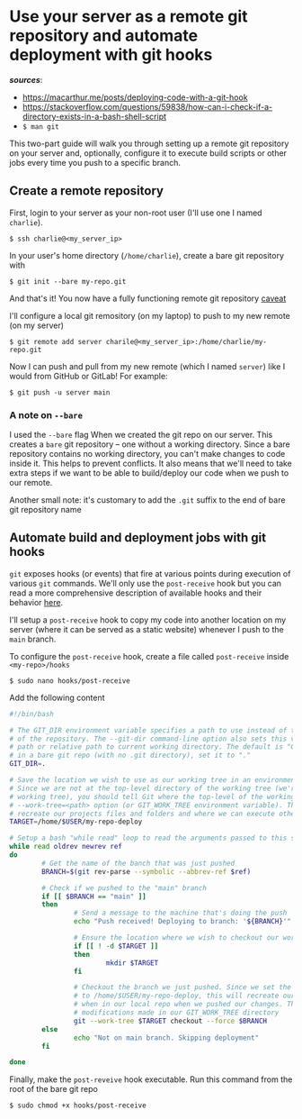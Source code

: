# Use your server as a remote git repository and automate deployment with git hooks

**_sources_**:
- https://macarthur.me/posts/deploying-code-with-a-git-hook
- https://stackoverflow.com/questions/59838/how-can-i-check-if-a-directory-exists-in-a-bash-shell-script
- `$ man git`

This two-part guide will walk you through setting up a remote git repository on your server and, optionally, configure it to execute build scripts or other jobs every time you push to a specific branch.

## Create a remote repository

First, login to your server as your non-root user (I'll use one I named `charlie`).
```
$ ssh charlie@<my_server_ip>
```
In your user's home directory (`/home/charlie`), create a bare git repository with
```
$ git init --bare my-repo.git
```
And that's it! You now have a fully functioning remote git repository [caveat](#a-note-on---bare)

I'll configure a local git remository (on my laptop) to push to my new remote (on my server)
```
$ git remote add server charile@<my_server_ip>:/home/charlie/my-repo.git
```
Now I can push and pull from my new remote (which I named `server`) like I would from GitHub or GitLab! For example:
```
$ git push -u server main
```
### A note on `--bare`
I used the `--bare` flag When we created the git repo on our server. This creates a `bare` git repository – one without a working directory. Since a bare repository contains no working directory, you can't make changes to code inside it. This helps to prevent conflicts. It also means that we'll need to take extra steps if we want to be able to build/deploy our code when we push to our remote.

Another small note: it's customary to add the `.git` suffix to the end of bare git repository name


## Automate build and deployment jobs with git hooks
`git` exposes hooks (or events) that fire at various points during execution of various `git` commands. We'll only use the `post-receive` hook but you can read a more comprehensive description of available hooks and their behavior [here](https://www.digitalocean.com/community/tutorials/how-to-use-git-hooks-to-automate-development-and-deployment-tasks).

I'll setup a `post-receive` hook to copy my code into another location on my server (where it can be served as a static website) whenever I push to the `main` branch.

To configure the `post-receive` hook, create a file called `post-receive` inside `<my-repo>/hooks`
```
$ sudo nano hooks/post-receive
```
Add the following content
```bash
#!/bin/bash

# The GIT_DIR environment variable specifies a path to use instead of the default .git for the base 
# of the repository. The --git-dir command-line option also sets this value. It can be an absolute 
# path or relative path to current working directory. The default is "GIT_DIR=.git".  Since we are 
# in a bare git repo (with no .git directory), set it to "."
GIT_DIR=.

# Save the location we wish to use as our working tree in an environment variable called TARGET
# Since we are not at the top-level directory of the working tree (we're in a bare repo with no 
# working tree), you should tell Git where the top-level of the working tree is, with the 
# --work-tree=<path> option (or GIT_WORK_TREE environment variable). This is where Git will
# recreate our projects files and folders and where we can execute other scripts if we wish.
TARGET=/home/$USER/my-repo-deploy

# Setup a bash "while read" loop to read the arguments passed to this script by Git
while read oldrev newrev ref
do
        # Get the name of the banch that was just pushed
        BRANCH=$(git rev-parse --symbolic --abbrev-ref $ref)

        # Check if we pushed to the "main" branch
        if [[ $BRANCH == "main" ]]
        then
                # Send a message to the machine that's doing the push
                echo "Push received! Deploying to branch: '${BRANCH}'"

                # Ensure the location where we wish to checkout our working tree exists
                if [[ ! -d $TARGET ]]
                then
                        mkdir $TARGET
                fi

                # Checkout the branch we just pushed. Since we set the GIT_WORK_TREE environment variable above 
                # to /home/$USER/my-repo-deploy, this will recreate our project's directory structure just as it was 
                # when in our local repo when we pushed our changes. The  --force flag will throw away any local 
                # modifications made in our GIT_WORK_TREE directory
                git --work-tree $TARGET checkout --force $BRANCH
        else
                echo "Not on main branch. Skipping deployment"
        fi

done
```

Finally, make the `post-reveive` hook executable. Run this command from the root of the bare git repo
```
$ sudo chmod +x hooks/post-receive
```
